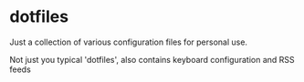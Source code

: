 # dotfiles

Just a collection of various configuration files for personal use.

Not just you typical 'dotfiles', also contains keyboard configuration and RSS feeds
